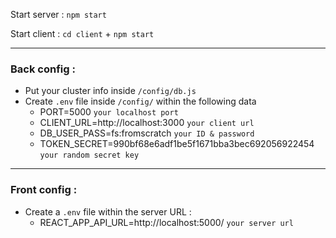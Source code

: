 
Start server : `npm start`

Start client : `cd client` + `npm start`

_____________________________

### Back config :

* Put your cluster info inside `/config/db.js`
* Create `.env` file inside `/config/` within the following data
  - PORT=5000 `your localhost port`
  - CLIENT_URL=http://localhost:3000 `your client url`
  - DB_USER_PASS=fs:fromscratch `your ID & password`
  - TOKEN_SECRET=990bf68e6adf1be5f1671bba3bec692056922454 `your random secret key`
  
_________________________
  
### Front config : 
* Create a `.env` file within the server URL :
  - REACT_APP_API_URL=http://localhost:5000/ `your server url`
    
